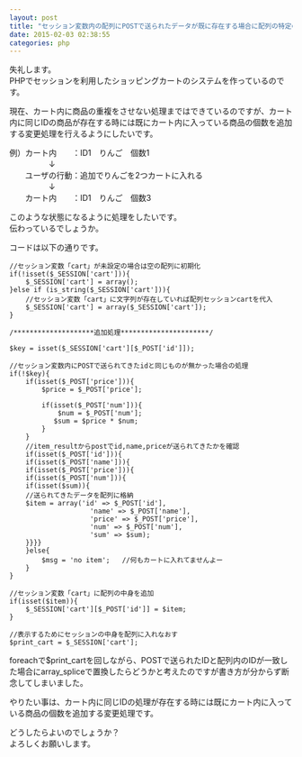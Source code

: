 ```yaml
---
layout: post
title: "セッション変数内の配列にPOSTで送られたデータが既に存在する場合に配列の特定の要素の値を変更する方法"
date: 2015-02-03 02:38:55
categories: php
---
```

<p>失礼します。<br>
PHPでセッションを利用したショッピングカートのシステムを作っているのです。</p>

<p>現在、カート内に商品の重複をさせない処理まではできているのですが、カート内に同じIDの商品が存在する時には既にカート内に入っている商品の個数を追加する変更処理を行えるようにしたいです。</p>

<p>例）カート内　　：ID1　りんご　個数1<br>
　　　　　↓<br>
　　ユーザの行動：追加でりんごを2つカートに入れる<br>
　　　　　↓<br>
　　カート内　　：ID1　りんご　個数3</p>

<p>このような状態になるように処理をしたいです。<br>
伝わっているでしょうか。</p>

<p>コードは以下の通りです。</p>

<pre><code>//セッション変数「cart」が未設定の場合は空の配列に初期化
if(!isset($_SESSION['cart'])){
    $_SESSION['cart'] = array();
}else if (is_string($_SESSION['cart'])){    
    //セッション変数「cart」に文字列が存在していれば配列セッションcartを代入 
    $_SESSION['cart'] = array($_SESSION['cart']); 
}

/********************追加処理**********************/    

$key = isset($_SESSION['cart'][$_POST['id']]);

//セッション変数内にPOSTで送られてきたidと同じものが無かった場合の処理
if(!$key){
    if(isset($_POST['price'])){
        $price = $_POST['price'];

        if(isset($_POST['num'])){
            $num = $_POST['num'];
           $sum = $price * $num;
        }
    }
    //item_resultからpostでid,name,priceが送られてきたかを確認
    if(isset($_POST['id'])){
    if(isset($_POST['name'])){
    if(isset($_POST['price'])){
    if(isset($_POST['num'])){
    if(isset($sum)){
    //送られてきたデータを配列に格納
    $item = array('id' =&gt; $_POST['id'],
                    'name' =&gt; $_POST['name'],
                    'price' =&gt; $_POST['price'],
                    'num' =&gt; $_POST['num'],
                    'sum' =&gt; $sum);
    }}}}
    }else{
        $msg = 'no item';   //何もカートに入れてませんよー
    }
}

//セッション変数「cart」に配列の中身を追加
if(isset($item)){
    $_SESSION['cart'][$_POST['id']] = $item;
}

//表示するためにセッションの中身を配列に入れなおす
$print_cart = $_SESSION['cart'];
</code></pre>

<p>foreachで$print_cartを回しながら、POSTで送られたIDと配列内のIDが一致した場合にarray_spliceで置換したらどうかと考えたのですが書き方が分からず断念してしまいました。</p>

<p>やりたい事は、カート内に同じIDの処理が存在する時には既にカート内に入っている商品の個数を追加する変更処理です。</p>

<p>どうしたらよいのでしょうか？<br>
よろしくお願いします。</p>
